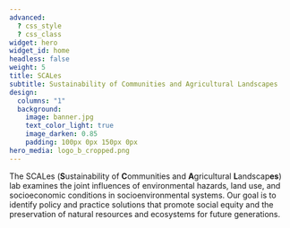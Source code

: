 ```yaml
---
advanced:
  ? css_style
  ? css_class
widget: hero
widget_id: home
headless: false
weight: 5
title: SCALes
subtitle: Sustainability of Communities and Agricultural Landscapes
design:
  columns: "1"
  background:
    image: banner.jpg
    text_color_light: true
    image_darken: 0.85
    padding: 100px 0px 150px 0px
hero_media: logo_b_cropped.png
---
```

The SCALes (**S**ustainability of **C**ommunities and **A**gricultural **L**andscap**es**) lab examines the joint influences of environmental hazards, land use, and socioeconomic conditions in socioenvironmental systems. Our goal is to identify policy and practice solutions that promote social equity and the preservation of natural resources and ecosystems for future generations.
